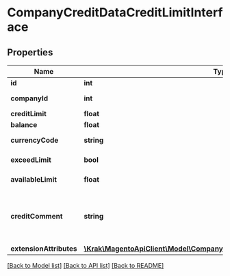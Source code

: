 # CompanyCreditDataCreditLimitInterface

## Properties
Name | Type | Description | Notes
------------ | ------------- | ------------- | -------------
**id** | **int** | ID. | [optional] 
**companyId** | **int** | Company id. | [optional] 
**creditLimit** | **float** | Credit Limit. | [optional] 
**balance** | **float** | Balance. | [optional] 
**currencyCode** | **string** | Currency Code. | [optional] 
**exceedLimit** | **bool** | Exceed Limit. | 
**availableLimit** | **float** | Available Limit. | [optional] 
**creditComment** | **string** | Credit comment for company credit history. | [optional] 
**extensionAttributes** | [**\Krak\MagentoApiClient\Model\CompanyCreditDataCreditLimitExtensionInterface**](CompanyCreditDataCreditLimitExtensionInterface.md) |  | [optional] 

[[Back to Model list]](../README.md#documentation-for-models) [[Back to API list]](../README.md#documentation-for-api-endpoints) [[Back to README]](../README.md)


